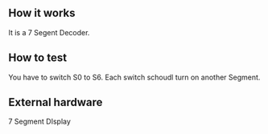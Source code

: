 <!---

This file is used to generate your project datasheet. Please fill in the information below and delete any unused
sections.

You can also include images in this folder and reference them in the markdown. Each image must be less than
512 kb in size, and the combined size of all images must be less than 1 MB.
-->

## How it works

It is a 7 Segent Decoder.

## How to test

You have to switch S0 to S6. Each switch schoudl turn on another Segment.

## External hardware

7 Segment DIsplay

